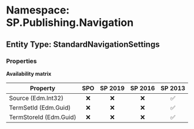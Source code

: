 # Namespace: SP.Publishing.Navigation

## Entity Type: StandardNavigationSettings

### Properties

**Availability matrix**

Property | SPO | SP 2019 | SP 2016 | SP 2013
----------|:---:|:-------:|:-------:|:-------:
Source (Edm.Int32) | ❌ | ❌ | ❌ | ✅
TermSetId (Edm.Guid) | ❌ | ❌ | ❌ | ✅
TermStoreId (Edm.Guid) | ❌ | ❌ | ❌ | ✅